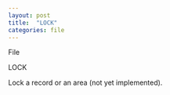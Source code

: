 ```yaml
---
layout: post
title:  "LOCK"
categories: file
---
```

File

LOCK

Lock a record or an area (not yet implemented).

